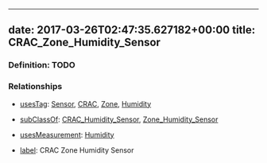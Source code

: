 
---
date: 2017-03-26T02:47:35.627182+00:00
title: CRAC_Zone_Humidity_Sensor
---
### Definition: TODO

### Relationships

* [usesTag](https://brickschema.org/schema/1.0/BrickFrame#usesTag): [Sensor](https://brickschema.org/schema/1.0/BrickTag#Sensor), [CRAC](https://brickschema.org/schema/1.0/BrickTag#CRAC), [Zone](https://brickschema.org/schema/1.0/BrickTag#Zone), [Humidity](https://brickschema.org/schema/1.0/BrickTag#Humidity)

* [subClassOf](http://www.w3.org/2000/01/rdf-schema#subClassOf): [CRAC_Humidity_Sensor](https://brickschema.org/schema/1.0/Brick#CRAC_Humidity_Sensor), [Zone_Humidity_Sensor](https://brickschema.org/schema/1.0/Brick#Zone_Humidity_Sensor)

* [usesMeasurement](https://brickschema.org/schema/1.0/BrickFrame#usesMeasurement): [Humidity](https://brickschema.org/schema/1.0/Brick#Humidity)

* [label](http://www.w3.org/2000/01/rdf-schema#label): CRAC Zone Humidity Sensor
